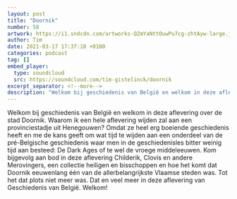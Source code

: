 ```yaml
---
layout: post
title: "Doornik"
number: 58
artwork: https://i1.sndcdn.com/artworks-QZmYaNttOuwPu7cg-zhtAyw-large.jpg
author: Tim
date: 2021-03-17 17:37:18 +0100
categories: podcast
tag: []
embed_player:
  type: soundcloud
  src: https://soundcloud.com/tim-gistelinck/doornik
excerpt_separator: <!--more-->
description: "Welkom bij geschiedenis van België en welkom in deze aflevering over de stad Doornik."
---
```

Welkom bij geschiedenis van België en welkom in deze aflevering over de stad Doornik. Waarom ik een hele aflevering wijden zal aan een provinciestadje uit Henegouwen? Omdat ze heel erg boeiende geschiedenis heeft en me de kans geeft om wat tijd te wijden aan een onderdeel van de pré-Belgische geschiedenis waar men in de geschiedenisles bitter weinig tijd aan besteed: De Dark Ages of te wel de vroege middeleeuwen. Kom bijgevolg aan bod in deze aflevering Childerik, Clovis en andere Merovingers, een collectie heiligen en bisschoppen en hoe het komt dat Doornik eeuwenlang één van de allerbelangrijkste Vlaamse steden was. Tot het dat plots niet meer was. Dat en veel meer in deze aflevering van Geschiedenis van België. Welkom!